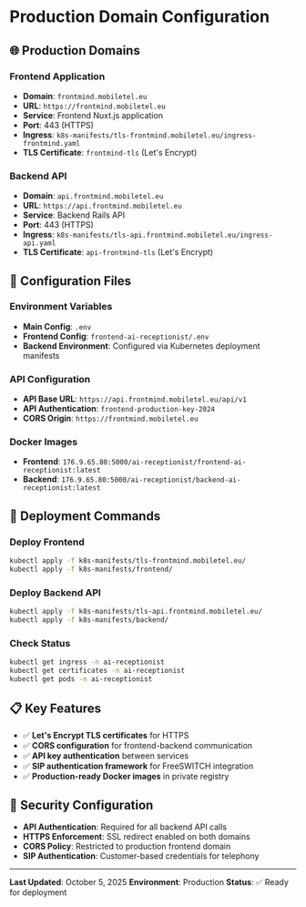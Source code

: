 # Production Domain Configuration

## 🌐 **Production Domains**

### **Frontend Application**
- **Domain**: `frontmind.mobiletel.eu`
- **URL**: `https://frontmind.mobiletel.eu`
- **Service**: Frontend Nuxt.js application
- **Port**: 443 (HTTPS)
- **Ingress**: `k8s-manifests/tls-frontmind.mobiletel.eu/ingress-frontmind.yaml`
- **TLS Certificate**: `frontmind-tls` (Let's Encrypt)

### **Backend API**
- **Domain**: `api.frontmind.mobiletel.eu`
- **URL**: `https://api.frontmind.mobiletel.eu`
- **Service**: Backend Rails API
- **Port**: 443 (HTTPS)
- **Ingress**: `k8s-manifests/tls-api.frontmind.mobiletel.eu/ingress-api.yaml`
- **TLS Certificate**: `api-frontmind-tls` (Let's Encrypt)

## 🔧 **Configuration Files**

### **Environment Variables**
- **Main Config**: `.env`
- **Frontend Config**: `frontend-ai-receptionist/.env`
- **Backend Environment**: Configured via Kubernetes deployment manifests

### **API Configuration**
- **API Base URL**: `https://api.frontmind.mobiletel.eu/api/v1`
- **API Authentication**: `frontend-production-key-2024`
- **CORS Origin**: `https://frontmind.mobiletel.eu`

### **Docker Images**
- **Frontend**: `176.9.65.80:5000/ai-receptionist/frontend-ai-receptionist:latest`
- **Backend**: `176.9.65.80:5000/ai-receptionist/backend-ai-receptionist:latest`

## 🚀 **Deployment Commands**

### **Deploy Frontend**
```bash
kubectl apply -f k8s-manifests/tls-frontmind.mobiletel.eu/
kubectl apply -f k8s-manifests/frontend/
```

### **Deploy Backend API**
```bash
kubectl apply -f k8s-manifests/tls-api.frontmind.mobiletel.eu/
kubectl apply -f k8s-manifests/backend/
```

### **Check Status**
```bash
kubectl get ingress -n ai-receptionist
kubectl get certificates -n ai-receptionist
kubectl get pods -n ai-receptionist
```

## 📋 **Key Features**
- ✅ **Let's Encrypt TLS certificates** for HTTPS
- ✅ **CORS configuration** for frontend-backend communication  
- ✅ **API key authentication** between services
- ✅ **SIP authentication framework** for FreeSWITCH integration
- ✅ **Production-ready Docker images** in private registry

## 🔐 **Security Configuration**
- **API Authentication**: Required for all backend API calls
- **HTTPS Enforcement**: SSL redirect enabled on both domains
- **CORS Policy**: Restricted to production frontend domain
- **SIP Authentication**: Customer-based credentials for telephony

---
**Last Updated**: October 5, 2025
**Environment**: Production
**Status**: ✅ Ready for deployment
